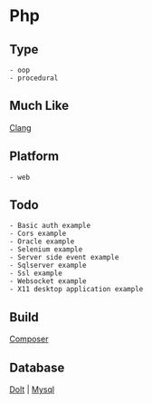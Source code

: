 # Php

## Type
	- oop
	- procedural
## Much Like
[Clang](CLANG.md)
## Platform
	- web
## Todo
	- Basic auth example
	- Cors example
	- Oracle example
	- Selenium example
	- Server side event example
	- Sqlserver example
	- Ssl example
	- Websocket example
	- X11 desktop application example
## Build
[Composer](https://github.com/bearddan2000?tab=repositories&q=php+composer&type=&language=&sort=)
## Database
[Dolt](https://github.com/bearddan2000?tab=repositories&q=php+dolt&type=&language=&sort=) | [Mysql](https://github.com/bearddan2000?tab=repositories&q=php+mysql&type=&language=&sort=)